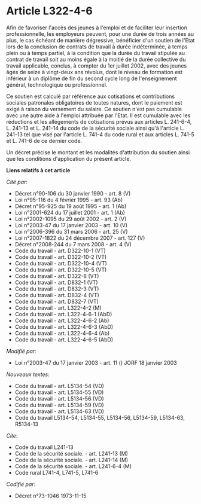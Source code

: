 # Article L322-4-6

Afin de favoriser l'accès des jeunes à l'emploi et de faciliter leur insertion professionnelle, les employeurs peuvent, pour
une durée de trois années au plus, le cas échéant de manière dégressive, bénéficier d'un soutien de l'Etat lors de la
conclusion de contrats de travail à durée indéterminée, à temps plein ou à temps partiel, à la condition que la durée du
travail stipulée au contrat de travail soit au moins égale à la moitié de la durée collective du travail applicable, conclus,
à compter du 1er juillet 2002, avec des jeunes âgés de seize à vingt-deux ans révolus, dont le niveau de formation est
inférieur à un diplôme de fin du second cycle long de l'enseignement général, technologique ou professionnel.

Ce soutien est calculé par référence aux cotisations et contributions sociales patronales obligatoires de toutes natures,
dont le paiement est exigé à raison du versement du salaire. Ce soutien n'est pas cumulable avec une autre aide à l'emploi
attribuée par l'Etat. Il est cumulable avec les réductions et les allégements de cotisations prévus aux articles L. 241-6-4,
L. 241-13 et L. 241-14 du code de la sécurité sociale ainsi qu'à l'article L. 241-13 tel que visé par l'article L. 741-4 du
code rural et aux articles L. 741-5 et L. 741-6 de ce dernier code.

Un décret précise le montant et les modalités d'attribution du soutien ainsi que les conditions d'application du présent
article.

**Liens relatifs à cet article**

_Cité par_:

  - Décret n°90-106 du 30 janvier 1990 - art. 8 (V)
  - Loi n°95-116 du 4 février 1995 - art. 93 (Ab)
  - Décret n°95-925 du 19 août 1995 - art. 1 (Ab)
  - Loi n°2001-624 du 17 juillet 2001 - art. 1 (Ab)
  - Loi n°2002-1095 du 29 août 2002 - art. 2 (V)
  - Loi n°2003-47 du 17 janvier 2003 - art. 10 (V)
  - Loi n°2006-396 du 31 mars 2006 - art. 25 (V)
  - Loi n°2007-1822 du 24 décembre 2007 - art. 127 (V)
  - Décret n°2008-244 du 7 mars 2008 - art. 4 (V)
  - Code du travail - art. D322-10-1 (VT)
  - Code du travail - art. D322-10-2 (VT)
  - Code du travail - art. D322-10-4 (VT)
  - Code du travail - art. D322-10-5 (VT)
  - Code du travail - art. D322-8 (VT)
  - Code du travail - art. D832-1 (VT)
  - Code du travail - art. D832-3 (VT)
  - Code du travail - art. D832-4 (VT)
  - Code du travail - art. D832-7 (VT)
  - Code du travail - art. L322-4-2 (M)
  - Code du travail - art. L322-4-6-1 (AbD)
  - Code du travail - art. L322-4-6-2 (Ab)
  - Code du travail - art. L322-4-6-3 (AbD)
  - Code du travail - art. L322-4-6-4 (Ab)
  - Code du travail - art. L322-4-6-5 (AbD)

_Modifié par_:

  - Loi n°2003-47 du 17 janvier 2003 - art. 11 () JORF 18 janvier 2003

_Nouveaux textes_:

  - Code du travail - art. L5134-54 (VD)
  - Code du travail - art. L5134-55 (VD)
  - Code du travail - art. L5134-56 (VD)
  - Code du travail - art. L5134-59 (VD)
  - Code du travail - art. L5134-63 (VD)
  - Code du travail L5134-54, L5134-55, L5134-56, L5134-59, L5134-63, R5134-13

_Cite_:

  - Code du travail L241-13
  - Code de la sécurité sociale. - art. L241-13 (M)
  - Code de la sécurité sociale. - art. L241-14 (M)
  - Code de la sécurité sociale. - art. L241-6-4 (M)
  - Code rural L741-4, L741-5, L741-6

_Codifié par_:

  - Décret n°73-1046 1973-11-15
